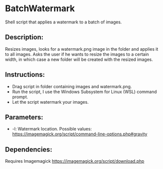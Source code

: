 # BatchWatermark
Shell script that applies a watermark to a batch of images.

## Description:
Resizes images, looks for a watermark.png image in the folder and applies it to all images.
Asks the user if he wants to resize the images to a certain width, in which case a new folder will be created with the resized images.

## Instructions:
  - Drag script in folder containing images and watermark.png.
  - Run the script, I use the Windows Subsystem for Linux (WSL) command prompt.
  - Let the script watermark your images.

## Parameters:

  - -l: Watermark location. Possible values: https://imagemagick.org/script/command-line-options.php#gravity

## Dependencies:
Requires Imagemagick https://imagemagick.org/script/download.php
